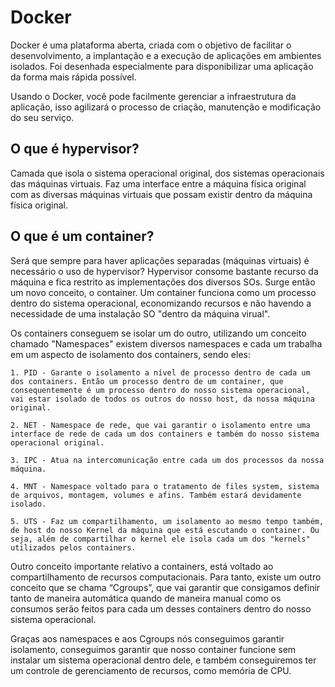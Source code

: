 # Docker

Docker é uma plataforma aberta, criada com o objetivo de facilitar o desenvolvimento, a implantação e a execução de aplicações em ambientes isolados. Foi desenhada especialmente para disponibilizar uma aplicação da forma mais rápida possível.

Usando o Docker, você pode facilmente gerenciar a infraestrutura da aplicação, isso agilizará o processo de criação, manutenção e modificação do seu serviço.

## O que é hypervisor?

Camada que isola o sistema operacional original, dos sistemas operacionais das máquinas virtuais. Faz uma interface entre a máquina física original com as diversas máquinas virtuais que possam existir dentro da máquina física original.

## O que é um container?

Será que sempre para haver aplicações separadas (máquinas virtuais) é necessário o uso de hypervisor? Hypervisor consome bastante recurso da máquina e fica restrito as implementações dos diversos SOs. Surge então um novo conceito, o container. Um container funciona como um processo dentro do sistema operacional, economizando recursos e não havendo a necessidade de uma instalação SO "dentro da máquina virual".

Os containers conseguem se isolar um do outro, utilizando um conceito chamado "Namespaces" existem diversos namespaces e cada um trabalha em um aspecto de isolamento dos containers, sendo eles:

	1. PID - Garante o isolamento a nível de processo dentro de cada um dos containers. Então um processo dentro de um container, que consequentemente é um processo dentro do nosso sistema operacional, vai estar isolado de todos os outros do nosso host, da nossa máquina original.

	2. NET - Namespace de rede, que vai garantir o isolamento entre uma interface de rede de cada um dos containers e também do nosso sistema operacional original.

	3. IPC - Atua na intercomunicação entre cada um dos processos da nossa máquina.

	4. MNT - Namespace voltado para o tratamento de files system, sistema de arquivos, montagem, volumes e afins. Também estará devidamente isolado.

	5. UTS - Faz um compartilhamento, um isolamento ao mesmo tempo também, de host do nosso Kernel da máquina que está escutando o container. Ou seja, além de compartilhar o kernel ele isola cada um dos "kernels" utilizados pelos containers.

Outro conceito importante relativo a containers, está voltado ao compartilhamento de recursos computacionais. Para tanto, existe um outro conceito que se chama “Cgroups”, que vai garantir que consigamos definir tanto de maneira automática quando de maneira manual como os consumos serão feitos para cada um desses containers dentro do nosso sistema operacional.	

Graças aos namespaces e aos Cgroups nós conseguimos garantir isolamento, conseguimos garantir que nosso container funcione sem instalar um sistema operacional dentro dele, e também conseguiremos ter um controle de gerenciamento de recursos, como memória de CPU.